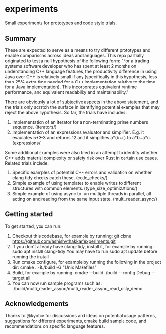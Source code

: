 # experiments
Small experiments for prototypes and code style trials.

## Summary
These are expected to serve as a means to try different prototypes and enable comparisons across ideas and languages. This repo partially originated to test a null hypothesis of the following form:
"For a trading systems software developer who has spent at least 2 months on understanding C++ language features, the productivity difference in using Java over C++ is relatively small if any (specifically in this hypothesis, less than 25% extra time needed for a C++ implementation relative to the time for a Java implementation). This incorporates equivalent runtime performance, and equivalent readability and maintainability."

There are obviously a lot of subjective aspects in the above statement, and the trials only scratch the surface in identifying potential examples that may reject the above hypothesis. So far, the trials have included:
1. Implementation of an iterator for a non-terminating prime numbers sequence. (iterators/)
2. Implementation of an expressions evaluator and simplifier. E.g. it evaulates 5\*3-3 and returns 12 and it simplifies a\*(b+c) to a\*b+a\*c. (expressions/)

Some additional examples were also tried in an attempt to identify whether C++ adds material complexity or safety risk over Rust in certain use cases. Related trials include:
1. Specific examples of potential C++ errors and validation on whether clang tidy checks catch these. (code_checks/)
2. Simple example of using templates to enable writes to different structures with common elements. (type_size_optimizations/)
3. Simple example of using async to run multiple threads in parallel, all acting on and reading from the same input state. (multi_reader_async/)

## Getting started
To get started, you can run:
1. Checkout this codebase, for example by running:
    git clone https://github.com/ashishvthakkar/experiments.git
2. If you don't already have clang-tidy, install it, for example by running:
    sudo apt install clang-tidy
    You may have to run sudo apt update before running the install
3. Run cmake configure, for example by running the following in the project dir:
    cmake . -B./build -G "Unix Makefiles"
4. Build, for example by running:
    cmake --build ./build --config Debug --target all
5. You can now run sample programs such as:
    ./build/multi_reader_async/multi_reader_async_read_only_demo    

## Acknowledgements
Thanks to @kyotov for discussions and ideas on potential usage patterns, suggestions for different experiments, cmake build sample code, and recommendations on specific language features.
